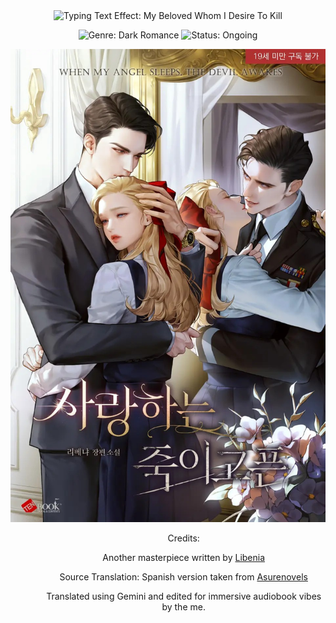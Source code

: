 <div align="center">

<!-- Dynamic Title Effect (Imperial, Cinzel font, Gold color, Smooth transition) -->

<img src="https://readme-typing-svg.herokuapp.com?font=Imperial+Script&size=32&pause=1000000&color=880808&center=true&width=650&lines=My+Beloved+Whom+I+Desire+To+Kill&repeat=false&vCenter=true&style=smooth" alt="Typing Text Effect: My Beloved Whom I Desire To Kill" />

</div>

<div align="center">

<p>

<img src="https://img.shields.io/badge/GENRE-Dark_Romance-800000?style=for-the-badge&logoColor=white" alt="Genre: Dark Romance">


<img src="https://img.shields.io/badge/STATUS-Ongoing-007BFF?style=for-the-badge&logoColor=white" alt="Status: Ongoing">

</p>

</div>

<p align="center">
  <img src="./assets/kill.jpeg" alt="mbwidtk-cover" style="max-width:100%;height:auto;" />
  <br>

</p>


<!-- Left-aligned content starts here, giving a structured feel -->

<div align="left" style="padding-left: 10%;">

<!-- Synopsis / Hook -->


<div align="center">

Credits:

Another masterpiece written by [Libenia](https://x.com/_libenia_)

Source Translation: Spanish version taken from [Asurenovels](https://asurenovels.website)

Translated using Gemini and edited for immersive audiobook vibes by the me.

</div>
